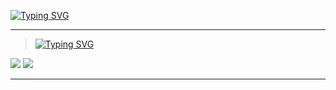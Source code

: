 [![Typing SVG](https://readme-typing-svg.herokuapp.com?font=Rajdhani&size=26&duration=3999&pause=900&color=FF0073&background=FF007321&vCenter=true&width=450&height=60&lines=Another+github+with+code+%3AP)](https://github.com/NeonillaFive)

---

> [![Typing SVG](https://readme-typing-svg.herokuapp.com?font=Rajdhani&size=26&duration=3999&pause=900&color=747474&multiline=true&width=450&height=60&lines=Hard+skills)]()

<div>
  <img src="https://img.shields.io/static/v1?logoWidth=25&style=for-the-badge&logo=rust&label=rust&message=dev+lang&color=ff0073"/>
  <h url="https://en.wikipedia.org/wiki/Linux">
      <img src="https://img.shields.io/static/v1?logoWidth=25&style=for-the-badge&logo=linux&label=linux&message=Administration&color=ff0073" />
  </h>
</div>

---
